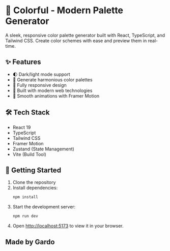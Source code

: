 # 🎨 Colorful - Modern Palette Generator

A sleek, responsive color palette generator built with React, TypeScript, and Tailwind CSS. Create color schemes with ease and preview them in real-time.

## ✨ Features

- 🌓 Dark/light mode support
- 🎨 Generate harmonious color palettes
- 📱 Fully responsive design
- 🚀 Built with modern web technologies
- 🎉 Smooth animations with Framer Motion

## 🛠️ Tech Stack

- React 19
- TypeScript
- Tailwind CSS
- Framer Motion
- Zustand (State Management)
- Vite (Build Tool)

## 🚀 Getting Started

1. Clone the repository
2. Install dependencies:
   ```bash
   npm install
   ```
3. Start the development server:
   ```bash
   npm run dev
   ```
4. Open [http://localhost:5173](http://localhost:5173) to view it in your browser.

## Made by Gardo
